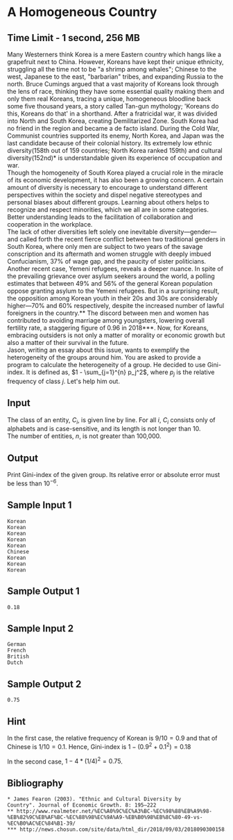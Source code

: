 # A Homogeneous Country

## Time Limit - 1 second, 256 MB


Many Westerners think Korea is a mere Eastern country which hangs like a grapefruit next to China. However, Koreans have kept their unique ethnicity, struggling all the time not to be "a shrimp among whales"; Chinese to the west, Japanese to the east, "barbarian" tribes, and expanding Russia to the north. Bruce Cumings argued that a vast majority of Koreans look through the lens of race, thinking they have some essential quality making them and only them real Koreans, tracing a unique, homogeneous bloodline back some five thousand years, a story called Tan-gun mythology; 'Koreans do this, Koreans do that' in a shorthand. After a fratricidal war, it was divided into North and South Korea, creating Demilitarized Zone. South Korea had no friend in the region and became a de facto island. During the Cold War, Communist countries supported its enemy, North Korea, and Japan was the last candidate because of their colonial history. Its extremely low ethnic diversity(158th out of 159 countries; North Korea ranked 159th) and cultural diversity(152nd)* is understandable given its experience of occupation and war.  
Though the homogeneity of South Korea played a crucial role in the miracle of its economic development, it has also been a growing concern. A certain amount of diversity is necessary to encourage to understand different perspectives within the society and dispel negative stereotypes and personal biases about different groups. Learning about others helps to recognize and respect minorities, which we all are in some categories. Better understanding leads to the facilitation of collaboration and cooperation in the workplace.  
The lack of other diversities left solely one inevitable diversity—gender—and called forth the recent fierce conflict between two traditional genders in South Korea, where only men are subject to two years of the savage conscription and its aftermath and women struggle with deeply imbued Confucianism, 37% of wage gap, and the paucity of sister politicians. Another recent case, Yemeni refugees, reveals a deeper nuance. In spite of the prevailing grievance over asylum seekers around the world, a polling estimates that between 49% and 56% of the general Korean population oppose granting asylum to the Yemeni refugees. But in a surprising result, the opposition among Korean youth in their 20s and 30s are considerably higher—70% and 60% respectively, despite the increased number of lawful foreigners in the country.** The discord between men and women has contributed to avoiding marriage among youngsters, lowering overall fertility rate, a staggering figure of 0.96 in 2018***. Now, for Koreans, embracing outsiders is not only a matter of morality or economic growth but also a matter of their survival in the future.  
Jason, writing an essay about this issue, wants to exemplify the heterogeneity of the groups around him. You are asked to provide a program to calculate the heterogeneity of a group. He decided to use Gini-index. It is defined as, $1 - \sum_{j=1}^{n} p_j^2$, where $p_j$ is the relative frequency of class $j$. Let's help him out.  


## Input
The class of an entity, $C_i$, is given line by line. For all $i$, $C_i$ consists only of alphabets and is case-sensitive, and its length is not longer than 10.  
The number of entities, $n$, is not greater than 100,000.  

## Output
Print Gini-index of the given group. Its relative error or absolute error must be less than $10^{-6}$.  

## Sample Input 1
```
Korean
Korean
Korean
Korean
Korean
Chinese
Korean
Korean
Korean
```

## Sample Output 1
```
0.18
```

## Sample Input 2
```
German
French
British
Dutch
```

## Sample Output 2
```
0.75
```
## Hint
In the first case, the relative frequency of Korean is $9/10=0.9$ and that of Chinese is $1/10=0.1$. Hence, Gini-index is $1 - (0.9^2 + 0.1^2) = 0.18$

In the second case, $1 - 4 * (1 / 4)^2 = 0.75$.


## Bibliography
```
* James Fearon (2003). "Ethnic and Cultural Diversity by Country". Journal of Economic Growth. 8: 195–222
** http://www.realmeter.net/%EC%A0%9C%EC%A3%BC-%EC%98%88%EB%A9%98-%EB%82%9C%EB%AF%BC-%EC%88%98%EC%9A%A9-%EB%B0%98%EB%8C%80-49-vs-%EC%B0%AC%EC%84%B1-39/
*** http://news.chosun.com/site/data/html_dir/2018/09/03/2018090300158.html
```
